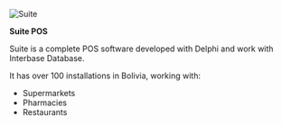 ![Suite](https://www.farmaciascatedral.com/wp-content/uploads/2021/10/suite1.jpg)

**Suite POS**

Suite is a complete POS software developed with Delphi and work with Interbase Database.

It has over 100 installations in Bolivia, working with:
- Supermarkets
- Pharmacies
- Restaurants
